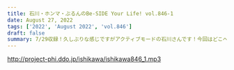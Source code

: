 ```yaml
---
title: 石川・ホンマ・ぶるんのBe-SIDE Your Life! vol.846-1
date: August 27, 2022
tags: ['2022', 'August 2022', 'vol.846']
draft: false
summary: 7/29収録！久しぶりな感じですがアクティブモードの石川さんです！今回はどこへ…
---
```


http://project-phi.ddo.jp/ishikawa/ishikawa846_1.mp3